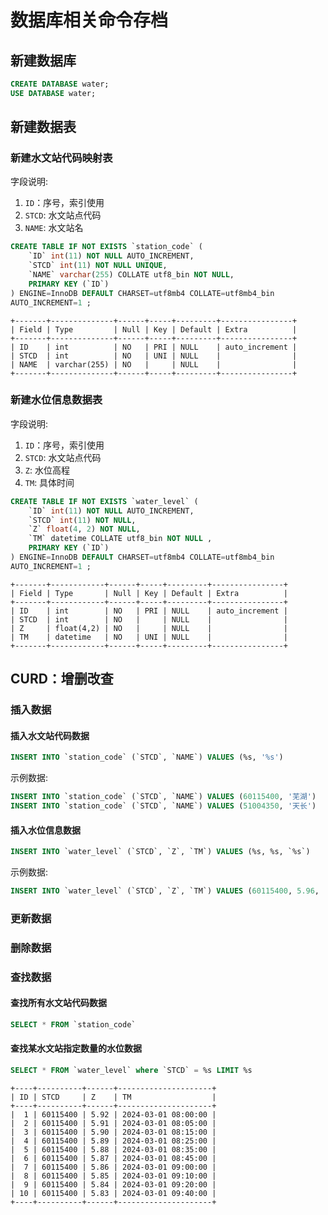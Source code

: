 # 数据库相关命令存档

## 新建数据库
```sql
CREATE DATABASE water;
USE DATABASE water;
```

## 新建数据表

### 新建水文站代码映射表

字段说明:
1. ``ID``：序号，索引使用
2. ``STCD``: 水文站点代码
3. ``NAME``: 水文站名

```sql
CREATE TABLE IF NOT EXISTS `station_code` (
    `ID` int(11) NOT NULL AUTO_INCREMENT,
    `STCD` int(11) NOT NULL UNIQUE,
    `NAME` varchar(255) COLLATE utf8_bin NOT NULL,
    PRIMARY KEY (`ID`)
) ENGINE=InnoDB DEFAULT CHARSET=utf8mb4 COLLATE=utf8mb4_bin
AUTO_INCREMENT=1 ;
```


```
+-------+--------------+------+-----+---------+----------------+
| Field | Type         | Null | Key | Default | Extra          |
+-------+--------------+------+-----+---------+----------------+
| ID    | int          | NO   | PRI | NULL    | auto_increment |
| STCD  | int          | NO   | UNI | NULL    |                |
| NAME  | varchar(255) | NO   |     | NULL    |                |
+-------+--------------+------+-----+---------+----------------+
```
### 新建水位信息数据表

字段说明:
1. ``ID``：序号，索引使用
2. ``STCD``: 水文站点代码
3. ``Z``: 水位高程
4. ``TM``: 具体时间

```sql
CREATE TABLE IF NOT EXISTS `water_level` (
    `ID` int(11) NOT NULL AUTO_INCREMENT,
    `STCD` int(11) NOT NULL,
    `Z` float(4, 2) NOT NULL,
    `TM` datetime COLLATE utf8_bin NOT NULL ,
    PRIMARY KEY (`ID`)
) ENGINE=InnoDB DEFAULT CHARSET=utf8mb4 COLLATE=utf8mb4_bin
AUTO_INCREMENT=1 ;
```

```
+-------+------------+------+-----+---------+----------------+
| Field | Type       | Null | Key | Default | Extra          |
+-------+------------+------+-----+---------+----------------+
| ID    | int        | NO   | PRI | NULL    | auto_increment |
| STCD  | int        | NO   |     | NULL    |                |
| Z     | float(4,2) | NO   |     | NULL    |                |
| TM    | datetime   | NO   | UNI | NULL    |                |
+-------+------------+------+-----+---------+----------------+
```

## CURD：增删改查

### 插入数据

#### 插入水文站代码数据

```sql
INSERT INTO `station_code` (`STCD`, `NAME`) VALUES (%s, '%s')
```

示例数据:
```sql
INSERT INTO `station_code` (`STCD`, `NAME`) VALUES (60115400, '芜湖')
INSERT INTO `station_code` (`STCD`, `NAME`) VALUES (51004350, '天长')
```

#### 插入水位信息数据

```sql
INSERT INTO `water_level` (`STCD`, `Z`, `TM`) VALUES (%s, %s, `%s`)
```

示例数据:
```sql
INSERT INTO `water_level` (`STCD`, `Z`, `TM`) VALUES (60115400, 5.96, '2024-03-01 12:35')
```

### 更新数据

### 删除数据

### 查找数据

#### 查找所有水文站代码数据

```sql
SELECT * FROM `station_code`
```

#### 查找某水文站指定数量的水位数据

```sql
SELECT * FROM `water_level` where `STCD` = %s LIMIT %s
```

```
+----+----------+------+---------------------+
| ID | STCD     | Z    | TM                  |
+----+----------+------+---------------------+
|  1 | 60115400 | 5.92 | 2024-03-01 08:00:00 |
|  2 | 60115400 | 5.91 | 2024-03-01 08:05:00 |
|  3 | 60115400 | 5.90 | 2024-03-01 08:15:00 |
|  4 | 60115400 | 5.89 | 2024-03-01 08:25:00 |
|  5 | 60115400 | 5.88 | 2024-03-01 08:35:00 |
|  6 | 60115400 | 5.87 | 2024-03-01 08:45:00 |
|  7 | 60115400 | 5.86 | 2024-03-01 09:00:00 |
|  8 | 60115400 | 5.85 | 2024-03-01 09:10:00 |
|  9 | 60115400 | 5.84 | 2024-03-01 09:20:00 |
| 10 | 60115400 | 5.83 | 2024-03-01 09:40:00 |
+----+----------+------+---------------------+
```

